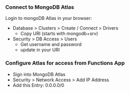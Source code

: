 
### Connect to MongoDB Atlas

Login to mongoDB Atlas in your browser:
* Database > Clusters > Create / Connect > Drivers
    - Copy URI (starts with mongodb+srv)
* Security > DB Access > Users
    - Get username and password
    - update <password> in your URI

### Configure Atlas for access from Functions App

* Sign into MongoDB Atlas
* Security > Network Access > Add IP Address
* Add this Entry: 0.0.0.0/0